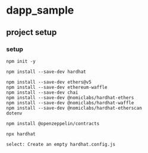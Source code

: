 # dapp_sample

## project setup

### setup

```
npm init -y
```

```
npm install --save-dev hardhat
```

```
npm install --save-dev ethers@v5 
npm install --save-dev ethereum-waffle
npm install --save-dev chai
npm install --save-dev @nomiclabs/hardhat-ethers
npm install --save-dev @nomiclabs/hardhat-waffle
npm install --save-dev @nomiclabs/hardhat-etherscan
dotenv
```

```
npm install @openzeppelin/contracts
```

```
npx hardhat

select: Create an empty hardhat.config.js
```
